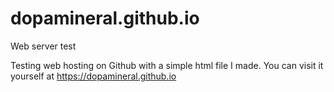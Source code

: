 # dopamineral.github.io
Web server test

Testing web hosting on Github with a simple html file I made.
You can visit it yourself at https://dopamineral.github.io

